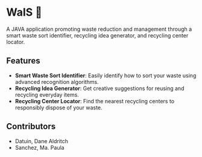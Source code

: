 # WaIS 🍃

A JAVA application promoting waste reduction and management through a smart waste sort identifier, recycling idea generator, and recycling center locator.

## Features

- **Smart Waste Sort Identifier**: Easily identify how to sort your waste using advanced recognition algorithms.
- **Recycling Idea Generator**: Get creative suggestions for reusing and recycling everyday items.
- **Recycling Center Locator**: Find the nearest recycling centers to responsibly dispose of your waste.

## Contributors

- Datuin, Dane Aldritch
- Sanchez, Ma. Paula
